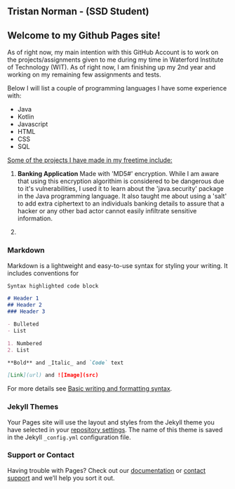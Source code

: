 ## Tristan Norman - (SSD Student)

## Welcome to my Github Pages site!

As of right now, my main intention with this GitHub Account is to work on the projects/assignments given to me during my time in Waterford Institute of Technology (WIT). As of right now, I am finishing up my 2nd year and working on my remaining few assignments and tests.

Below I will list a couple of programming languages I have some experience with:

- Java
- Kotlin
- Javascript
- HTML
- CSS
- SQL




<u>Some of the projects I have made in my freetime include:</u>

1. **Banking Application** 
 Made with 'MD5#' encryption. While I am aware that using this encryption algorithim is considered to be dangerous due to it's vulnerabilities, I used it to learn about the 'java.security' package in the Java programming language. It also taught me about using a 'salt' to add extra ciphertext to an individuals banking details to assure that a hacker or any other bad actor cannot easily infiltrate sensitive information.

2. 


### Markdown

Markdown is a lightweight and easy-to-use syntax for styling your writing. It includes conventions for

```markdown
Syntax highlighted code block

# Header 1
## Header 2
### Header 3

- Bulleted
- List

1. Numbered
2. List

**Bold** and _Italic_ and `Code` text

[Link](url) and ![Image](src)
```

For more details see [Basic writing and formatting syntax](https://docs.github.com/en/github/writing-on-github/getting-started-with-writing-and-formatting-on-github/basic-writing-and-formatting-syntax).

### Jekyll Themes

Your Pages site will use the layout and styles from the Jekyll theme you have selected in your [repository settings](https://github.com/TNorman6252/TNorman6252.github.io/settings/pages). The name of this theme is saved in the Jekyll `_config.yml` configuration file.

### Support or Contact

Having trouble with Pages? Check out our [documentation](https://docs.github.com/categories/github-pages-basics/) or [contact support](https://support.github.com/contact) and we’ll help you sort it out.

